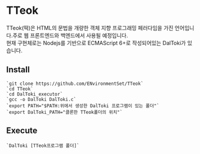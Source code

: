 # TTeok
TTeok(떡)은 HTML의 문법을 개량한 객체 지향 프로그래밍 페러다임을 가진 언어입니다.주로 웹 프론트엔드와 백엔드에서 사용될 예정입니다.  
현재 구현체로는 Nodejs를 기반으로 ECMAScript 6+로 작성되어있는 DalToki가 있습니다.

## Install
    `git clone https://github.com/ENvironmentSet/TTeok`  
    `cd TTeok`
    `cd DalToki_executor`  
    `gcc -o DalToki DalToki.c`  
    `export PATH="$PATH:위에서 생성한 DalToki 프로그램이 있는 폴더"`  
    `export DalToki_PATH="클론한 TTeok폴더의 위치"`  

## Execute
    `DalToki [TTeok프로그램 폴더]` 


